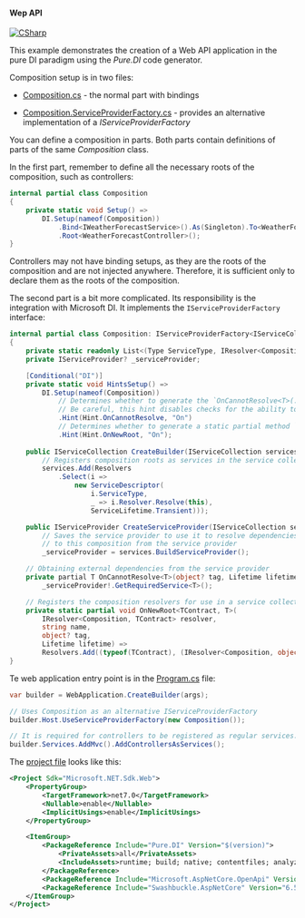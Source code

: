 #### Wep API

[![CSharp](https://img.shields.io/badge/C%23-code-blue.svg)](/samples/WebAPI)

This example demonstrates the creation of a Web API application in the pure DI paradigm using the _Pure.DI_ code generator.

Composition setup is in two files:

- [Composition.cs](/samples/WebAPI/Composition.cs) - the normal part with bindings

- [Composition.ServiceProviderFactory.cs](/samples/WebAPI/Composition.ServiceProviderFactory.cs) - provides an alternative implementation of a _IServiceProviderFactory_

You can define a composition in parts. Both parts contain definitions of parts of the same _Composition_ class. 

In the first part, remember to define all the necessary roots of the composition, such as controllers:

```c#
internal partial class Composition
{
    private static void Setup() =>
        DI.Setup(nameof(Composition))
            .Bind<IWeatherForecastService>().As(Singleton).To<WeatherForecastService>()
            .Root<WeatherForecastController>();
}
```

Controllers may not have binding setups, as they are the roots of the composition and are not injected anywhere. Therefore, it is sufficient only to declare them as the roots of the composition.

The second part is a bit more complicated. Its responsibility is the integration with Microsoft DI. It implements the `IServiceProviderFactory` interface:

```c#
internal partial class Composition: IServiceProviderFactory<IServiceCollection>
{
    private static readonly List<(Type ServiceType, IResolver<Composition, object> Resolver)> Resolvers = new();
    private IServiceProvider? _serviceProvider;

    [Conditional("DI")]
    private static void HintsSetup() =>
        DI.Setup(nameof(Composition))
            // Determines whether to generate the `OnCannotResolve<T>(...)` partial method
            // Be careful, this hint disables checks for the ability to resolve dependencies!
            .Hint(Hint.OnCannotResolve, "On")
            // Determines whether to generate a static partial method `OnNewRoot<TContract, T>(...)`
            .Hint(Hint.OnNewRoot, "On");
    
    public IServiceCollection CreateBuilder(IServiceCollection services) =>
        // Registers composition roots as services in the service collection
        services.Add(Resolvers
            .Select(i => 
                new ServiceDescriptor(
                    i.ServiceType,
                    _ => i.Resolver.Resolve(this),
                    ServiceLifetime.Transient)));

    public IServiceProvider CreateServiceProvider(IServiceCollection services) =>
        // Saves the service provider to use it to resolve dependencies external
        // to this composition from the service provider 
        _serviceProvider = services.BuildServiceProvider();

    // Obtaining external dependencies from the service provider
    private partial T OnCannotResolve<T>(object? tag, Lifetime lifetime) where T : notnull => 
        _serviceProvider!.GetRequiredService<T>();

    // Registers the composition resolvers for use in a service collection
    private static partial void OnNewRoot<TContract, T>(
        IResolver<Composition, TContract> resolver,
        string name,
        object? tag,
        Lifetime lifetime) => 
        Resolvers.Add((typeof(TContract), (IResolver<Composition, object>)resolver));
}
```

Te web application entry point is in the [Program.cs](/samples/WebAPI/Program.cs) file:

```c#
var builder = WebApplication.CreateBuilder(args);

// Uses Composition as an alternative IServiceProviderFactory
builder.Host.UseServiceProviderFactory(new Composition());

// It is required for controllers to be registered as regular services.
builder.Services.AddMvc().AddControllersAsServices();
```

The [project file](/samples/WebAPI/WebAPI.csproj) looks like this:

```xml
<Project Sdk="Microsoft.NET.Sdk.Web">
    <PropertyGroup>
        <TargetFramework>net7.0</TargetFramework>
        <Nullable>enable</Nullable>
        <ImplicitUsings>enable</ImplicitUsings>
    </PropertyGroup>

    <ItemGroup>
        <PackageReference Include="Pure.DI" Version="$(version)">
            <PrivateAssets>all</PrivateAssets>
            <IncludeAssets>runtime; build; native; contentfiles; analyzers; buildtransitive</IncludeAssets>
        </PackageReference>
        <PackageReference Include="Microsoft.AspNetCore.OpenApi" Version="7.0.7" />
        <PackageReference Include="Swashbuckle.AspNetCore" Version="6.5.0" />
    </ItemGroup>
</Project>
```